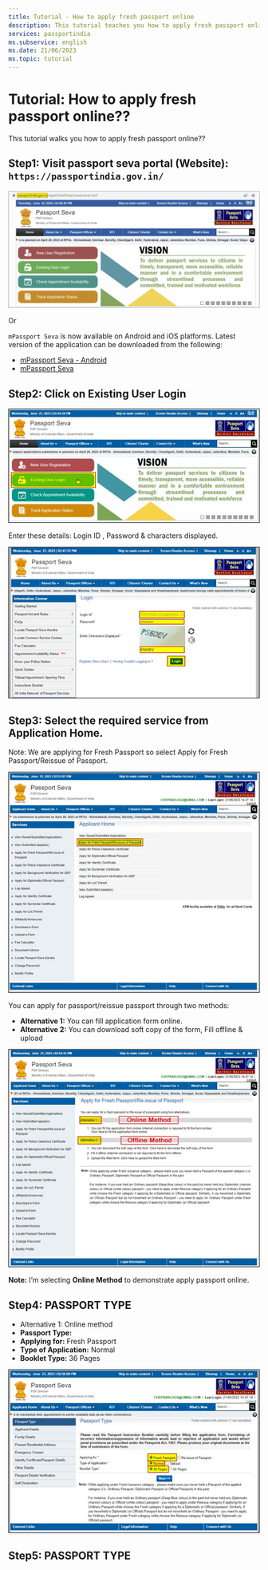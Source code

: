 ```yaml
---
title: Tutorial - How to apply fresh passport online
description: This tutorial teaches you how to apply fresh passport online
services: passportindia
ms.subservice: english
ms.date: 21/06/2023
ms.topic: tutorial 
---
```


# Tutorial: How to apply fresh passport online??

This tutorial walks you how to apply fresh passport online??

## **Step1:** Visit passport seva portal (Website): `https://passportindia.gov.in/`

![image](https://github.com/CHEPRAVLOGS/passportindia/blob/main/articles/English/Media/New%20User%20Registration/Picture0.jpg)

Or 

`mPassport Seva` is now available on Android and iOS platforms. Latest version of the application can be downloaded from the following:
* [mPassport Seva - Android](https://play.google.com/store/apps/details?id=gov.mea.psp)
* [mPassport Seva](https://apps.apple.com/us/app/mpassport-seva/id723492146?ls=1)

## **Step2:** Click on Existing User Login

![image](https://github.com/CHEPRAVLOGS/passportindia/blob/main/articles/English/Media/Fresh%20Passport/Picture1.jpg)

Enter these details: Login ID , Password & characters displayed.  

![image](https://github.com/CHEPRAVLOGS/passportindia/blob/main/articles/English/Media/Fresh%20Passport/Picture2.jpg)

## **Step3:** Select the required service from Application Home.

Note: We are applying for Fresh Passport so select Apply for Fresh Passport/Reissue of Passport.

![image](https://github.com/CHEPRAVLOGS/passportindia/blob/main/articles/English/Media/Fresh%20Passport/Picture3.jpg)

You can apply for passport/reissue passport through two methods:
* **Alternative 1:** You can fill application form online. 
* **Alternative 2:** You can download soft copy of the form, Fill offline & upload

![image](https://github.com/CHEPRAVLOGS/passportindia/blob/main/articles/English/Media/Fresh%20Passport/Picture4.jpg)

**Note:** I’m selecting **Online Method** to demonstrate apply passport online.



## **Step4:** PASSPORT TYPE

* Alternative 1: Online method
* **Passport Type:** 
* **Applying for:** Fresh Passport
* **Type of Application:** Normal
* **Booklet Type:** 36 Pages
  
![image](https://github.com/CHEPRAVLOGS/passportindia/blob/main/articles/English/Media/Fresh%20Passport/Picture5.jpg)

## **Step5:** PASSPORT TYPE


